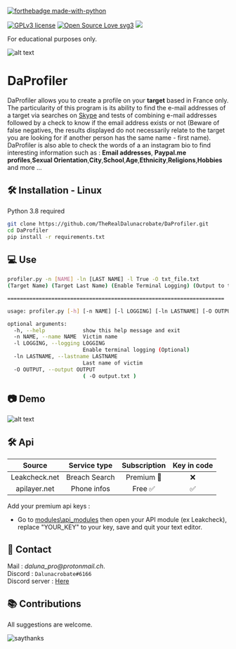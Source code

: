 [![forthebadge made-with-python](http://ForTheBadge.com/images/badges/made-with-python.svg)](https://www.python.org/)

[![GPLv3 license](https://img.shields.io/badge/License-GPLv3-blue.svg)](http://perso.crans.org/besson/LICENSE.html) [![Open Source Love svg3](https://badges.frapsoft.com/os/v3/open-source.svg?v=103)](https://github.com/TheRealDalunacrobate/daprofiler)
![](https://visitor-badge.laobi.icu/badge?page_id=TheRealDalunacrobate.daprofiler)

For educational purposes only.

![alt text](https://i.ibb.co/1vbRgZm/banner.png)
# DaProfiler

DaProfiler allows you to create a profile on your **target** based in France only.
The particularity of this program is its ability to find the e-mail addresses of a target via searches on [Skype](https://www.skype.com/) and tests of combining e-mail addresses followed by a check to know if the email address exists or not (Beware of false negatives, the results displayed do not necessarily relate to the target you are looking for if another person has the same name - first name). DaProfiler is also able to check the words of a an instagram bio to find interesting information such as : **Email addresses**, **Paypal.me profiles**,**Sexual Orientation**,**City**,**School**,**Age**,**Ethnicity**,**Religions**,**Hobbies** and more ...

## 🛠 Installation - Linux

Python 3.8 required
```bash
git clone https://github.com/TheRealDalunacrobate/DaProfiler.git
cd DaProfiler
pip install -r requirements.txt
```
## 💻 Use
```bash
profiler.py -n [NAME] -ln [LAST NAME] -l True -O txt_file.txt
(Target Name) (Target Last Name) (Enable Terminal Logging) (Output to txt_file.txt)

=====================================================================

usage: profiler.py [-h] [-n NAME] [-l LOGGING] [-ln LASTNAME] [-O OUTPUT]

optional arguments:
  -h, --help            show this help message and exit
  -n NAME, --name NAME  Victim name
  -l LOGGING, --logging LOGGING
                        Enable terminal logging (Optional)
  -ln LASTNAME, --lastname LASTNAME
                        Last name of victim
  -O OUTPUT, --output OUTPUT
                        ( -O output.txt )
```

## 📷 Demo
![alt text](https://i.ibb.co/YPHwv39/hh.png)

## 🛠 Api
| Source | Service type | Subscription | Key in code |
| :---: | :---: | :---: | :---: |
| Leakcheck.net | Breach Search | Premium 🔑 | ❌ | 
| apilayer.net | Phone infos | Free ✅ | ✅ |

Add your premium api keys :
+ Go to [modules\api_modules](https://github.com/TheRealDalunacrobate/DaProfiler/tree/main/modules/api_modules) then open your API module (ex Leakcheck), replace "YOUR_KEY" to your key, save and quit your text editor.

##  📝 Contact
Mail : _daluna_pro@protonmail.ch_. <br>
Discord : `Dalunacrobate#6166` <br>
Discord server : [Here](https://discord.gg/4h57QSsEYa)


## 📚 Contributions
All suggestions are welcome.

![saythanks](https://img.shields.io/badge/say-thanks-ff69b4.svg)

